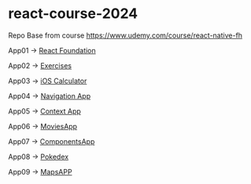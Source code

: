 # react-course-2024

Repo Base from course https://www.udemy.com/course/react-native-fh

App01 -> [React Foundation](https://github.com/mcezzare/react-course-2024)

App02 -> [Exercises](https://github.com/mcezzare/react-course-2024-02)

App03 -> [iOS Calculator](https://github.com/mcezzare/mcezzare-react-course-2024-03)

App04 -> [Navigation App](https://github.com/mcezzare/react-course-2024-04)

App05 -> [Context App](https://github.com/mcezzare/react-course-2024-05)

App06 -> [MoviesApp](https://github.com/mcezzare/react-course-2024-06)

App07 -> [ComponentsApp](https://github.com/mcezzare/mcezzare-react-course-2024-07)

App08 -> [Pokedex](https://github.com/mcezzare/mcezzare-react-course-2024-08)

App09 -> [MapsAPP](https://github.com/mcezzare/mcezzare-react-course-2024-09) 